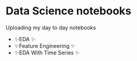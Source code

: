 # Data Science notebooks





 Uploading my day to day notebooks
- ✨EDA ✨
- ✨Feature Engineering ✨
- ✨EDA With Time Series ✨
